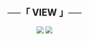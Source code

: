 <h2 align="center">
    ──「 VIEW 」──
</h2>

<p align="center">
  <img src="https://i.ibb.co/Y7KxmZPT/databarang.png">
  <img src="https://i.ibb.co/WWsg8smr/dashboard.png">
</p>
